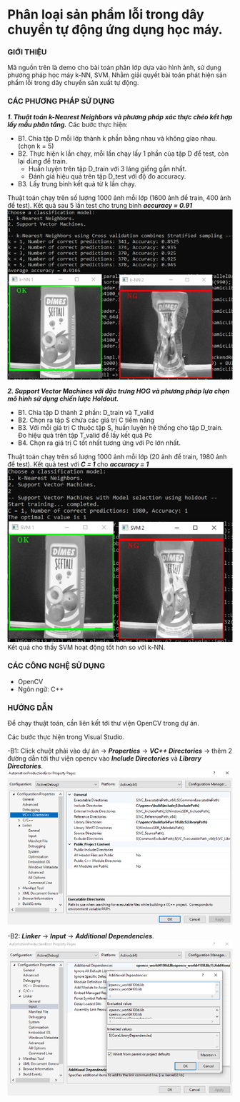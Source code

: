 # Phân loại sản phẩm lỗi trong dây chuyền tự động ứng dụng học máy.

### GIỚI THIỆU
Mã nguồn trên là demo cho bài toán phân lớp dựa vào hình ảnh, sử dụng phương pháp học máy k-NN, SVM. Nhằm giải quyết bài toán phát hiện sản phẩm lỗi trong dây chuyền sản xuất tự động.
### CÁC PHƯƠNG PHÁP SỬ DỤNG
***1. Thuật toán k-Nearest Neighbors và phương pháp xác thực chéo kết hợp lấy mẫu phân tầng.***
Các bước thực hiện:
- B1. Chia tập D mỗi lớp thành k phần bằng nhau và không giao nhau. (chọn k = 5)
- B2. Thực hiện k lần chạy, mỗi lần chạy lấy 1 phần của tập D để test, còn lại dùng để train.
    + Huấn luyện trên tập D_train với 3 láng giềng gần nhất.
    + Đánh giá hiệu quả trên tập D_test với độ đo accuracy.
- B3. Lấy trung bình kết quả từ k lần chạy. </br>

Thuật toán chạy trên số lượng 1000 ảnh mỗi lớp (1600 ảnh để train, 400 ảnh để test). Kết quả sau 5 lần test cho trung bình ***accuracy = 0.91***</br>
![Automation production error](/assets/knn.PNG) </br>


***2. Support Vector Machines với đặc trưng HOG và phương pháp lựa chọn mô hình sử dụng chiến lược Holdout.***
- B1. Chia tập D thành 2 phần: D_train và T_valid
- B2. Chọn ra tập S chứa các giá trị C tiềm năng
- B3. Với mỗi giá trị C thuộc tập S, huấn luyện hệ thống cho tập D_train. Đo hiệu quả trên tập T_valid để lấy kết quả Pc
- B4. Chọn ra giá trị C tốt nhất tương ứng với Pc lớn nhất. <br>

Thuật toán chạy trên số lượng 1000 ảnh mỗi lớp (20 ảnh để train, 1980 ảnh để test). Kết quả test với ***C = 1*** cho ***accuracy = 1***</br>
![Automation production error](/assets/svm.PNG)</br>
Kết quả cho thấy SVM hoạt động tốt hơn so với k-NN.

### CÁC CÔNG NGHỆ SỬ DỤNG
- OpenCV
- Ngôn ngữ: C++
### HƯỚNG DẪN
Để chạy thuật toán, cần liên kết tới thư viện OpenCV trong dự án.

Các bước thực hiện trong Visual Studio.

-B1: Click chuột phải vào dự án -> ***Properties*** -> ***VC++ Directories*** -> thêm 2 đường dẫn tới thư viện opencv vào ***Include Directories*** và ***Library Directories***. </br>
![Automation production error](/assets/add_opencv_lib.PNG)

-B2: ***Linker*** -> ***Input*** -> ***Additional Dependencies***. </br>
![Automation production error](/assets/linker_input_tutorial.PNG)
